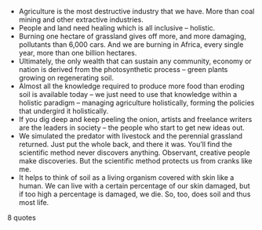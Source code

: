  - Agriculture is the most destructive industry that we have. More than coal mining and other extractive industries.
 - People and land need healing which is all inclusive – holistic.
 - Burning one hectare of grassland gives off more, and more damaging, pollutants than 6,000 cars. And we are burning in Africa, every single year, more than one billion hectares.
 - Ultimately, the only wealth that can sustain any community, economy or nation is derived from the photosynthetic process – green plants growing on regenerating soil.
 - Almost all the knowledge required to produce more food than eroding soil is available today – we just need to use that knowledge within a holistic paradigm – managing agriculture holistically, forming the policies that undergird it holistically.
 - If you dig deep and keep peeling the onion, artists and freelance writers are the leaders in society – the people who start to get new ideas out.
 - We simulated the predator with livestock and the perennial grassland returned. Just put the whole back, and there it was. You’ll find the scientific method never discovers anything. Observant, creative people make discoveries. But the scientific method protects us from cranks like me.
 - It helps to think of soil as a living organism covered with skin like a human. We can live with a certain percentage of our skin damaged, but if too high a percentage is damaged, we die. So, too, does soil and thus most life.

8 quotes